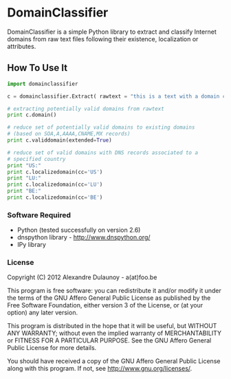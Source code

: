 DomainClassifier
================

DomainClassifier is a simple Python library to extract and classify Internet
domains from raw text files following their existence, localization or attributes.

How To Use It
-------------

```python
import domainclassifier

c = domainclassifier.Extract( rawtext = "this is a text with a domain called test@foo.lu another test abc.lu something a.b.c.d.e end of 1.2.3.4 foo.be www.belnet.be http://www.cert.be/ www.public.lu www.allo.lu quuxtest www.eurodns.com something-broken-www.google.com www.google.lu trailing test")

# extracting potentially valid domains from rawtext
print c.domain()

# reduce set of potentially valid domains to existing domains
# (based on SOA,A,AAAA,CNAME,MX records)
print c.validdomain(extended=True)

# reduce set of valid domains with DNS records associated to a
# specified country
print "US:"
print c.localizedomain(cc='US')
print "LU:"
print c.localizedomain(cc='LU')
print "BE:"
print c.localizedomain(cc='BE')
```
### Software Required

* Python (tested successfully on version 2.6)
* dnspython library - http://www.dnspython.org/
* IPy library

### License

Copyright (C) 2012 Alexandre Dulaunoy - a(at)foo.be 

This program is free software: you can redistribute it and/or modify
it under the terms of the GNU Affero General Public License as
published by the Free Software Foundation, either version 3 of the
License, or (at your option) any later version.

This program is distributed in the hope that it will be useful,
but WITHOUT ANY WARRANTY; without even the implied warranty of
MERCHANTABILITY or FITNESS FOR A PARTICULAR PURPOSE.  See the
GNU Affero General Public License for more details.

You should have received a copy of the GNU Affero General Public License
along with this program.  If not, see <http://www.gnu.org/licenses/>.
